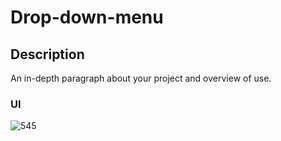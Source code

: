 
# Drop-down-menu

## Description

An in-depth paragraph about your project and overview of use.

### UI
![545](https://user-images.githubusercontent.com/86045021/173553907-6459a6f6-d18c-4646-9168-863cdcce89a2.JPG)
